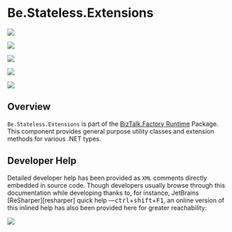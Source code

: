 ﻿# Be.Stateless.Extensions

<div class="badges">
<div>

[![][github.badge]][github]

[![][release.badge]][release]

</div>
<div>

[![][pipeline.ci.badge]][pipeline.ci]

[![][pipeline.mr.badge]][pipeline.mr]

</div>
<div>

[![][nuget.badge]][nuget]

</div>
</div>

## Overview

`Be.Stateless.Extensions` is part of the [BizTalk.Factory Runtime](./../BizTalk/Factory/Runtime/README.md) Package. This component provides general purpose utility classes and extension methods for various .NET types.

## Developer Help

Detailed developer help has been provided as `XML` comments directly embedded in source code. Though developers usually browse through this documentation while developing thanks to, for instance, JetBrains [ReSharper][resharper] quick help &mdash;<kbd>ctrl</kbd>+<kbd>shift</kbd>+<kbd>F1</kbd>, an online version of this inlined help has also been provided here for greater reachability:

[![][help.badge]][help]

<!-- links -->

[doc.main]: https://www.stateless.be/ "BizTalk.Factory SDK User's Guide"
[doc.main.badge]: https://img.shields.io/static/v1?label=BizTalk.Factory%20SDK&message=User's%20Guide&color=8CA1AF&logo=readthedocs
[doc.this]: https://www.stateless.be/Extensions "Be.Stateless.Extensions User's Guide"
[doc.this.badge]: https://img.shields.io/static/v1?label=Be.Stateless.Extensions&message=User's%20Guide&color=8CA1AF&logo=readthedocs
[help]: https://github.com/icraftsoftware/biztalk.factory.github.io/blob/master/Help/Extensions/README.md "Be.Stateless.Extensions Developer Help"
[help.badge]: https://img.shields.io/static/v1?label=Be.Stateless.Extensions&message=Developer%20Help&color=8CA1AF&logo=microsoftacademic
[github]: https://github.com/icraftsoftware/Be.Stateless.Extensions "Be.Stateless.Extensions GitHub Repository"
[github.badge]: https://img.shields.io/static/v1?label=Repository&message=Be.Stateless.Extensions&logo=github
[nuget]: https://www.nuget.org/packages/Be.Stateless.Extensions "Be.Stateless.Extensions NuGet Package"
[nuget.badge]: https://img.shields.io/nuget/v/Be.Stateless.Extensions.svg?label=Be.Stateless.Extensions&style=flat&logo=nuget
[pipeline.ci]: https://dev.azure.com/icraftsoftware/be.stateless/_build/latest?definitionId=41&branchName=master "Azure DevOps Continuous Integration Build Pipeline"
[pipeline.ci.badge]: https://dev.azure.com/icraftsoftware/be.stateless/_apis/build/status/Be.Stateless.Extensions%20Continuous%20Integration?branchName=master&label=Continuous%20Integration%20Build
[pipeline.mr]: https://dev.azure.com/icraftsoftware/be.stateless/_build/latest?definitionId=42&branchName=master "Azure DevOps Release Build Pipeline"
[pipeline.mr.badge]: https://dev.azure.com/icraftsoftware/be.stateless/_apis/build/status/Be.Stateless.Extensions%20Manual%20Release?branchName=master&label=Manual%20Release%20Build
[release]: https://github.com/icraftsoftware/Be.Stateless.Extensions/releases/latest "Be.Stateless.Extensions GitHub Release"
[release.badge]: https://img.shields.io/github/v/release/icraftsoftware/Be.Stateless.Extensions?label=Release&logo=github
